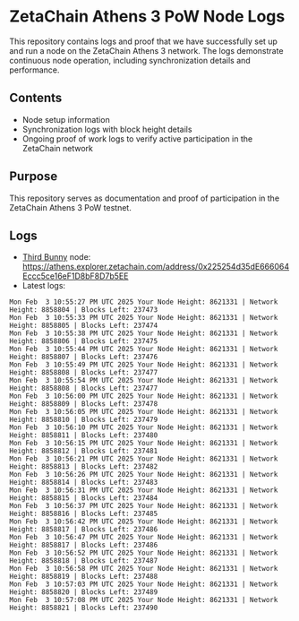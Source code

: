 # ZetaChain Athens 3 PoW Node Logs
This repository contains logs and proof that we have successfully set up and run a node on the ZetaChain Athens 3 network. The logs demonstrate continuous node operation, including synchronization details and performance.

## Contents
- Node setup information
- Synchronization logs with block height details
- Ongoing proof of work logs to verify active participation in the ZetaChain network

## Purpose
This repository serves as documentation and proof of participation in the ZetaChain Athens 3 PoW testnet.

## Logs

- [Third Bunny](https://thirdbunny.xyz/) node: https://athens.explorer.zetachain.com/address/0x225254d35dE666064Eccc5ce16eF1D8bF8D7b5EE
- Latest logs:
```
Mon Feb  3 10:55:27 PM UTC 2025 Your Node Height: 8621331 | Network Height: 8858804 | Blocks Left: 237473
Mon Feb  3 10:55:33 PM UTC 2025 Your Node Height: 8621331 | Network Height: 8858805 | Blocks Left: 237474
Mon Feb  3 10:55:38 PM UTC 2025 Your Node Height: 8621331 | Network Height: 8858806 | Blocks Left: 237475
Mon Feb  3 10:55:44 PM UTC 2025 Your Node Height: 8621331 | Network Height: 8858807 | Blocks Left: 237476
Mon Feb  3 10:55:49 PM UTC 2025 Your Node Height: 8621331 | Network Height: 8858808 | Blocks Left: 237477
Mon Feb  3 10:55:54 PM UTC 2025 Your Node Height: 8621331 | Network Height: 8858808 | Blocks Left: 237477
Mon Feb  3 10:56:00 PM UTC 2025 Your Node Height: 8621331 | Network Height: 8858809 | Blocks Left: 237478
Mon Feb  3 10:56:05 PM UTC 2025 Your Node Height: 8621331 | Network Height: 8858810 | Blocks Left: 237479
Mon Feb  3 10:56:10 PM UTC 2025 Your Node Height: 8621331 | Network Height: 8858811 | Blocks Left: 237480
Mon Feb  3 10:56:15 PM UTC 2025 Your Node Height: 8621331 | Network Height: 8858812 | Blocks Left: 237481
Mon Feb  3 10:56:21 PM UTC 2025 Your Node Height: 8621331 | Network Height: 8858813 | Blocks Left: 237482
Mon Feb  3 10:56:26 PM UTC 2025 Your Node Height: 8621331 | Network Height: 8858814 | Blocks Left: 237483
Mon Feb  3 10:56:31 PM UTC 2025 Your Node Height: 8621331 | Network Height: 8858815 | Blocks Left: 237484
Mon Feb  3 10:56:37 PM UTC 2025 Your Node Height: 8621331 | Network Height: 8858816 | Blocks Left: 237485
Mon Feb  3 10:56:42 PM UTC 2025 Your Node Height: 8621331 | Network Height: 8858817 | Blocks Left: 237486
Mon Feb  3 10:56:47 PM UTC 2025 Your Node Height: 8621331 | Network Height: 8858817 | Blocks Left: 237486
Mon Feb  3 10:56:52 PM UTC 2025 Your Node Height: 8621331 | Network Height: 8858818 | Blocks Left: 237487
Mon Feb  3 10:56:58 PM UTC 2025 Your Node Height: 8621331 | Network Height: 8858819 | Blocks Left: 237488
Mon Feb  3 10:57:03 PM UTC 2025 Your Node Height: 8621331 | Network Height: 8858820 | Blocks Left: 237489
Mon Feb  3 10:57:08 PM UTC 2025 Your Node Height: 8621331 | Network Height: 8858821 | Blocks Left: 237490
```
